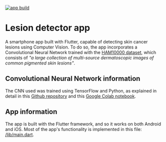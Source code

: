 [![app build](https://github.com/msthoma/LesionDetector/actions/workflows/flutter-ci.yml/badge.svg?branch=master)](https://github.com/msthoma/LesionDetector/actions/workflows/flutter-ci.yml)

# Lesion detector app

A smartphone app built with Flutter, capable of detecting skin cancer lesions using Computer Vision. 
To do so, the app incorporates a Convolutional Neural Network trained with the 
[HAM10000 dataset](https://dataverse.harvard.edu/dataset.xhtml?persistentId=doi:10.7910/DVN/DBW86T), 
which consists of _"a large collection of multi-source dermatoscopic images of common pigmented skin
lesions"_.

## Convolutional Neural Network information

The CNN used was trained using TensorFlow and Python, as explained in detail in this 
[Github repository](https://github.com/msthoma/HAM10000_ConvNet) and this
[Google Colab notebook](https://github.com/msthoma/HAM10000_ConvNet/blob/master/HAM10000_ConvNet.ipynb).

## App information

The app is built with the Flutter framework, and so it works on both Android and iOS. Most of the 
app's functionality is implemented in this file: [/lib/main.dart](/lib/main.dart).